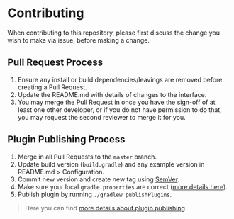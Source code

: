 # Contributing

When contributing to this repository, please first discuss the change you wish to make via issue, before making a change. 

## Pull Request Process

1. Ensure any install or build dependencies/leavings are removed before creating a Pull Request.
2. Update the README.md with details of changes to the interface.
3. You may merge the Pull Request in once you have the sign-off of at least one other developer, or if you 
   do not have permission to do that, you may request the second reviewer to merge it for you.

## Plugin Publishing Process

1. Merge in all Pull Requests to the `master` branch.
2. Update build version (`build.gradle`) and any example version in README.md > Configuration.
3. Commit new version and create new tag using [SemVer](http://semver.org/).
4. Make sure your local `gradle.properties` are correct ([more details here](https://guides.gradle.org/publishing-plugins-to-gradle-plugin-portal/#create_an_account_on_the_gradle_plugin_portal)).
5. Publish plugin by running `./gradlew publishPlugins`.

> Here you can find [more details about plugin publishing](https://guides.gradle.org/publishing-plugins-to-gradle-plugin-portal/#publish_your_plugin).
